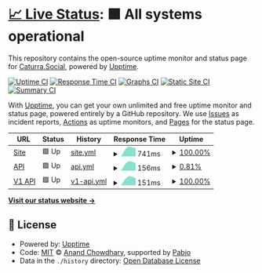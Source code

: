 # [📈 Live Status](https://status.caturra.social): <!--live status--> **🟩 All systems operational**

This repository contains the open-source uptime monitor and status page for [Caturra.Social](https://caturra.social/), powered by [Upptime](https://github.com/upptime/upptime).

[![Uptime CI](https://github.com/CaturraSocial/upptime/workflows/Uptime%20CI/badge.svg)](https://github.com/CaturraSocial/upptime/actions?query=workflow%3A%22Uptime+CI%22)
[![Response Time CI](https://github.com/CaturraSocial/upptime/workflows/Response%20Time%20CI/badge.svg)](https://github.com/CaturraSocial/upptime/actions?query=workflow%3A%22Response+Time+CI%22)
[![Graphs CI](https://github.com/CaturraSocial/upptime/workflows/Graphs%20CI/badge.svg)](https://github.com/CaturraSocial/upptime/actions?query=workflow%3A%22Graphs+CI%22)
[![Static Site CI](https://github.com/CaturraSocial/upptime/workflows/Static%20Site%20CI/badge.svg)](https://github.com/CaturraSocial/upptime/actions?query=workflow%3A%22Static+Site+CI%22)
[![Summary CI](https://github.com/CaturraSocial/upptime/workflows/Summary%20CI/badge.svg)](https://github.com/CaturraSocial/upptime/actions?query=workflow%3A%22Summary+CI%22)

With [Upptime](https://upptime.js.org), you can get your own unlimited and free uptime monitor and status page, powered entirely by a GitHub repository. We use [Issues](https://github.com/CaturraSocial/upptime/issues) as incident reports, [Actions](https://github.com/CaturraSocial/upptime/actions) as uptime monitors, and [Pages](https://status.caturra.social) for the status page.

<!--start: status pages-->
<!-- This summary is generated by Upptime (https://github.com/upptime/upptime) -->
<!-- Do not edit this manually, your changes will be overwritten -->
<!-- prettier-ignore -->
| URL | Status | History | Response Time | Uptime |
| --- | ------ | ------- | ------------- | ------ |
| <img alt="" src="https://icons.duckduckgo.com/ip3/caturra.social.ico" height="13"> [Site](https://caturra.social) | 🟩 Up | [site.yml](https://github.com/CaturraSocial/upptime/commits/HEAD/history/site.yml) | <details><summary><img alt="Response time graph" src="./graphs/site/response-time-week.png" height="20"> 741ms</summary><br><a href="https://status.caturra.social/history/site"><img alt="Response time 741" src="https://img.shields.io/endpoint?url=https%3A%2F%2Fraw.githubusercontent.com%2FCaturraSocial%2Fupptime%2FHEAD%2Fapi%2Fsite%2Fresponse-time.json"></a><br><a href="https://status.caturra.social/history/site"><img alt="24-hour response time 741" src="https://img.shields.io/endpoint?url=https%3A%2F%2Fraw.githubusercontent.com%2FCaturraSocial%2Fupptime%2FHEAD%2Fapi%2Fsite%2Fresponse-time-day.json"></a><br><a href="https://status.caturra.social/history/site"><img alt="7-day response time 741" src="https://img.shields.io/endpoint?url=https%3A%2F%2Fraw.githubusercontent.com%2FCaturraSocial%2Fupptime%2FHEAD%2Fapi%2Fsite%2Fresponse-time-week.json"></a><br><a href="https://status.caturra.social/history/site"><img alt="30-day response time 741" src="https://img.shields.io/endpoint?url=https%3A%2F%2Fraw.githubusercontent.com%2FCaturraSocial%2Fupptime%2FHEAD%2Fapi%2Fsite%2Fresponse-time-month.json"></a><br><a href="https://status.caturra.social/history/site"><img alt="1-year response time 741" src="https://img.shields.io/endpoint?url=https%3A%2F%2Fraw.githubusercontent.com%2FCaturraSocial%2Fupptime%2FHEAD%2Fapi%2Fsite%2Fresponse-time-year.json"></a></details> | <details><summary><a href="https://status.caturra.social/history/site">100.00%</a></summary><a href="https://status.caturra.social/history/site"><img alt="All-time uptime 100.00%" src="https://img.shields.io/endpoint?url=https%3A%2F%2Fraw.githubusercontent.com%2FCaturraSocial%2Fupptime%2FHEAD%2Fapi%2Fsite%2Fuptime.json"></a><br><a href="https://status.caturra.social/history/site"><img alt="24-hour uptime 100.00%" src="https://img.shields.io/endpoint?url=https%3A%2F%2Fraw.githubusercontent.com%2FCaturraSocial%2Fupptime%2FHEAD%2Fapi%2Fsite%2Fuptime-day.json"></a><br><a href="https://status.caturra.social/history/site"><img alt="7-day uptime 100.00%" src="https://img.shields.io/endpoint?url=https%3A%2F%2Fraw.githubusercontent.com%2FCaturraSocial%2Fupptime%2FHEAD%2Fapi%2Fsite%2Fuptime-week.json"></a><br><a href="https://status.caturra.social/history/site"><img alt="30-day uptime 100.00%" src="https://img.shields.io/endpoint?url=https%3A%2F%2Fraw.githubusercontent.com%2FCaturraSocial%2Fupptime%2FHEAD%2Fapi%2Fsite%2Fuptime-month.json"></a><br><a href="https://status.caturra.social/history/site"><img alt="1-year uptime 100.00%" src="https://img.shields.io/endpoint?url=https%3A%2F%2Fraw.githubusercontent.com%2FCaturraSocial%2Fupptime%2FHEAD%2Fapi%2Fsite%2Fuptime-year.json"></a></details>
| <img alt="" src="https://icons.duckduckgo.com/ip3/caturra.social.ico" height="13"> [API](https://caturra.social/api) | 🟩 Up | [api.yml](https://github.com/CaturraSocial/upptime/commits/HEAD/history/api.yml) | <details><summary><img alt="Response time graph" src="./graphs/api/response-time-week.png" height="20"> 156ms</summary><br><a href="https://status.caturra.social/history/api"><img alt="Response time 156" src="https://img.shields.io/endpoint?url=https%3A%2F%2Fraw.githubusercontent.com%2FCaturraSocial%2Fupptime%2FHEAD%2Fapi%2Fapi%2Fresponse-time.json"></a><br><a href="https://status.caturra.social/history/api"><img alt="24-hour response time 156" src="https://img.shields.io/endpoint?url=https%3A%2F%2Fraw.githubusercontent.com%2FCaturraSocial%2Fupptime%2FHEAD%2Fapi%2Fapi%2Fresponse-time-day.json"></a><br><a href="https://status.caturra.social/history/api"><img alt="7-day response time 156" src="https://img.shields.io/endpoint?url=https%3A%2F%2Fraw.githubusercontent.com%2FCaturraSocial%2Fupptime%2FHEAD%2Fapi%2Fapi%2Fresponse-time-week.json"></a><br><a href="https://status.caturra.social/history/api"><img alt="30-day response time 156" src="https://img.shields.io/endpoint?url=https%3A%2F%2Fraw.githubusercontent.com%2FCaturraSocial%2Fupptime%2FHEAD%2Fapi%2Fapi%2Fresponse-time-month.json"></a><br><a href="https://status.caturra.social/history/api"><img alt="1-year response time 156" src="https://img.shields.io/endpoint?url=https%3A%2F%2Fraw.githubusercontent.com%2FCaturraSocial%2Fupptime%2FHEAD%2Fapi%2Fapi%2Fresponse-time-year.json"></a></details> | <details><summary><a href="https://status.caturra.social/history/api">0.81%</a></summary><a href="https://status.caturra.social/history/api"><img alt="All-time uptime 0.81%" src="https://img.shields.io/endpoint?url=https%3A%2F%2Fraw.githubusercontent.com%2FCaturraSocial%2Fupptime%2FHEAD%2Fapi%2Fapi%2Fuptime.json"></a><br><a href="https://status.caturra.social/history/api"><img alt="24-hour uptime 0.81%" src="https://img.shields.io/endpoint?url=https%3A%2F%2Fraw.githubusercontent.com%2FCaturraSocial%2Fupptime%2FHEAD%2Fapi%2Fapi%2Fuptime-day.json"></a><br><a href="https://status.caturra.social/history/api"><img alt="7-day uptime 0.81%" src="https://img.shields.io/endpoint?url=https%3A%2F%2Fraw.githubusercontent.com%2FCaturraSocial%2Fupptime%2FHEAD%2Fapi%2Fapi%2Fuptime-week.json"></a><br><a href="https://status.caturra.social/history/api"><img alt="30-day uptime 0.81%" src="https://img.shields.io/endpoint?url=https%3A%2F%2Fraw.githubusercontent.com%2FCaturraSocial%2Fupptime%2FHEAD%2Fapi%2Fapi%2Fuptime-month.json"></a><br><a href="https://status.caturra.social/history/api"><img alt="1-year uptime 0.81%" src="https://img.shields.io/endpoint?url=https%3A%2F%2Fraw.githubusercontent.com%2FCaturraSocial%2Fupptime%2FHEAD%2Fapi%2Fapi%2Fuptime-year.json"></a></details>
| <img alt="" src="https://icons.duckduckgo.com/ip3/caturra.social.ico" height="13"> [V1 API](https://caturra.social/api/v1/ping) | 🟩 Up | [v1-api.yml](https://github.com/CaturraSocial/upptime/commits/HEAD/history/v1-api.yml) | <details><summary><img alt="Response time graph" src="./graphs/v1-api/response-time-week.png" height="20"> 151ms</summary><br><a href="https://status.caturra.social/history/v1-api"><img alt="Response time 151" src="https://img.shields.io/endpoint?url=https%3A%2F%2Fraw.githubusercontent.com%2FCaturraSocial%2Fupptime%2FHEAD%2Fapi%2Fv1-api%2Fresponse-time.json"></a><br><a href="https://status.caturra.social/history/v1-api"><img alt="24-hour response time 151" src="https://img.shields.io/endpoint?url=https%3A%2F%2Fraw.githubusercontent.com%2FCaturraSocial%2Fupptime%2FHEAD%2Fapi%2Fv1-api%2Fresponse-time-day.json"></a><br><a href="https://status.caturra.social/history/v1-api"><img alt="7-day response time 151" src="https://img.shields.io/endpoint?url=https%3A%2F%2Fraw.githubusercontent.com%2FCaturraSocial%2Fupptime%2FHEAD%2Fapi%2Fv1-api%2Fresponse-time-week.json"></a><br><a href="https://status.caturra.social/history/v1-api"><img alt="30-day response time 151" src="https://img.shields.io/endpoint?url=https%3A%2F%2Fraw.githubusercontent.com%2FCaturraSocial%2Fupptime%2FHEAD%2Fapi%2Fv1-api%2Fresponse-time-month.json"></a><br><a href="https://status.caturra.social/history/v1-api"><img alt="1-year response time 151" src="https://img.shields.io/endpoint?url=https%3A%2F%2Fraw.githubusercontent.com%2FCaturraSocial%2Fupptime%2FHEAD%2Fapi%2Fv1-api%2Fresponse-time-year.json"></a></details> | <details><summary><a href="https://status.caturra.social/history/v1-api">100.00%</a></summary><a href="https://status.caturra.social/history/v1-api"><img alt="All-time uptime 100.00%" src="https://img.shields.io/endpoint?url=https%3A%2F%2Fraw.githubusercontent.com%2FCaturraSocial%2Fupptime%2FHEAD%2Fapi%2Fv1-api%2Fuptime.json"></a><br><a href="https://status.caturra.social/history/v1-api"><img alt="24-hour uptime 100.00%" src="https://img.shields.io/endpoint?url=https%3A%2F%2Fraw.githubusercontent.com%2FCaturraSocial%2Fupptime%2FHEAD%2Fapi%2Fv1-api%2Fuptime-day.json"></a><br><a href="https://status.caturra.social/history/v1-api"><img alt="7-day uptime 100.00%" src="https://img.shields.io/endpoint?url=https%3A%2F%2Fraw.githubusercontent.com%2FCaturraSocial%2Fupptime%2FHEAD%2Fapi%2Fv1-api%2Fuptime-week.json"></a><br><a href="https://status.caturra.social/history/v1-api"><img alt="30-day uptime 100.00%" src="https://img.shields.io/endpoint?url=https%3A%2F%2Fraw.githubusercontent.com%2FCaturraSocial%2Fupptime%2FHEAD%2Fapi%2Fv1-api%2Fuptime-month.json"></a><br><a href="https://status.caturra.social/history/v1-api"><img alt="1-year uptime 100.00%" src="https://img.shields.io/endpoint?url=https%3A%2F%2Fraw.githubusercontent.com%2FCaturraSocial%2Fupptime%2FHEAD%2Fapi%2Fv1-api%2Fuptime-year.json"></a></details>

<!--end: status pages-->

[**Visit our status website →**](https://status.caturra.social)

## 📄 License

- Powered by: [Upptime](https://github.com/upptime/upptime)
- Code: [MIT](./LICENSE) © [Anand Chowdhary](https://anandchowdhary.com), supported by [Pabio](https://pabio.com)
- Data in the `./history` directory: [Open Database License](https://opendatacommons.org/licenses/odbl/1-0/)

